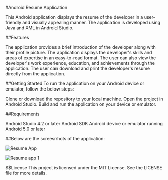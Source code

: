 #Android Resume Application


This Android application displays the resume of the developer in a user-friendly and visually appealing manner. The application is developed using Java and XML in Android Studio.

##Features


The application provides a brief introduction of the developer along with their profile picture.
The application displays the developer's skills and areas of expertise in an easy-to-read format.
The user can also view the developer's work experience, education, and achievements through the application.
The user can download and print the developer's resume directly from the application.


##Getting Started
To run the application on your Android device or emulator, follow the below steps:

Clone or download the repository to your local machine.
Open the project in Android Studio.
Build and run the application on your device or emulator.

##Requirements

Android Studio 4.2 or later
Android SDK
Android device or emulator running Android 5.0 or later

##Below are the screesnhots of the application:


![Resume App](https://user-images.githubusercontent.com/125680199/227242809-f61fd879-8350-470f-ba36-6ac717ce7f13.png)

![Resume app 1](https://user-images.githubusercontent.com/125680199/227242911-4493e237-f40c-4a84-b96d-6a2193d46dcc.png)




$$License
This project is licensed under the MIT License. See the LICENSE file for more details.
